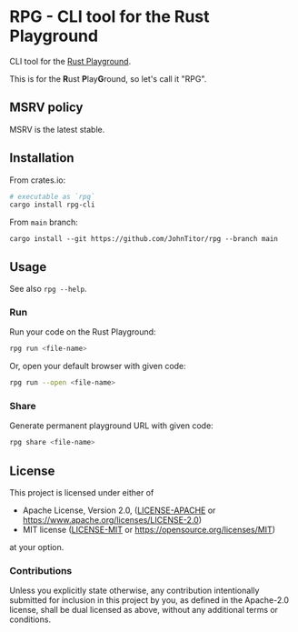 # RPG - CLI tool for the Rust Playground

CLI tool for the [Rust Playground](https://play.rust-lang.org).

This is for the **R**ust **P**lay**G**round, so let's call it "RPG".

## MSRV policy

MSRV is the latest stable.

## Installation

From crates.io:

```sh
# executable as `rpg`
cargo install rpg-cli
```

From `main` branch:
```
cargo install --git https://github.com/JohnTitor/rpg --branch main
```

## Usage

See also `rpg --help`.

### Run

Run your code on the Rust Playground:

```sh
rpg run <file-name>
```

Or, open your default browser with given code:

```sh
rpg run --open <file-name>
```

### Share

Generate permanent playground URL with given code:

```sh
rpg share <file-name>
```

## License

This project is licensed under either of

- Apache License, Version 2.0, ([LICENSE-APACHE](./LICENSE-APACHE) or https://www.apache.org/licenses/LICENSE-2.0)
- MIT license ([LICENSE-MIT](./LICENSE-MIT) or https://opensource.org/licenses/MIT)

at your option.

### Contributions

Unless you explicitly state otherwise, any contribution intentionally submitted for inclusion in this project by you, as defined in the Apache-2.0 license, shall be dual licensed as above, without any additional terms or conditions.
